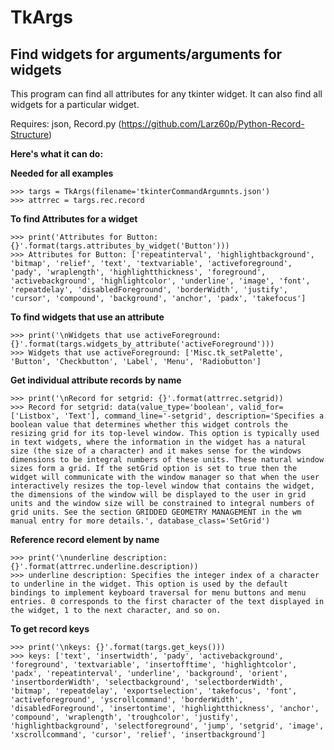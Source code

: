 # TkArgs
## Find widgets for arguments/arguments for widgets

This program can find all attributes for any tkinter widget.
It can also find all widgets for a particular widget.

Requires: json, Record.py (https://github.com/Larz60p/Python-Record-Structure)

**Here's what it can do:**

**Needed for all examples**
```
>>> targs = TkArgs(filename='tkinterCommandArgumnts.json')
>>> attrrec = targs.rec.record
```

**To find Attributes for a widget**
```
>>> print('Attributes for Button: {}'.format(targs.attributes_by_widget('Button')))
>>> Attributes for Button: ['repeatinterval', 'highlightbackground', 'bitmap', 'relief', 'text', 'textvariable', 'activeforeground', 'pady', 'wraplength', 'highlightthickness', 'foreground', 'activebackground', 'highlightcolor', 'underline', 'image', 'font', 'repeatdelay', 'disabledForeground', 'borderWidth', 'justify', 'cursor', 'compound', 'background', 'anchor', 'padx', 'takefocus']
```

**To find widgets that use an attribute**
```
>>> print('\nWidgets that use activeForeground: {}'.format(targs.widgets_by_attribute('activeForeground')))
>>> Widgets that use activeForeground: ['Misc.tk_setPalette', 'Button', 'Checkbutton', 'Label', 'Menu', 'Radiobutton']
```

**Get individual attribute records by name**
```
>>> print('\nRecord for setgrid: {}'.format(attrrec.setgrid))
>>> Record for setgrid: data(value_type='boolean', valid_for=['Listbox', 'Text'], command_line='-setgrid', description='Specifies a boolean value that determines whether this widget controls the resizing grid for its top-level window. This option is typically used in text widgets, where the information in the widget has a natural size (the size of a character) and it makes sense for the windows dimensions to be integral numbers of these units. These natural window sizes form a grid. If the setGrid option is set to true then the widget will communicate with the window manager so that when the user interactively resizes the top-level window that contains the widget, the dimensions of the window will be displayed to the user in grid units and the window size will be constrained to integral numbers of grid units. See the section GRIDDED GEOMETRY MANAGEMENT in the wm manual entry for more details.', database_class='SetGrid')
```

**Reference record element by name**
```
>>> print('\nunderline description: {}'.format(attrrec.underline.description))
>>> underline description: Specifies the integer index of a character to underline in the widget. This option is used by the default bindings to implement keyboard traversal for menu buttons and menu entries. 0 corresponds to the first character of the text displayed in the widget, 1 to the next character, and so on.
```

**To get record keys**
```
>>> print('\nkeys: {}'.format(targs.get_keys()))
>>> keys: ['text', 'insertwidth', 'pady', 'activebackground', 'foreground', 'textvariable', 'insertofftime', 'highlightcolor', 'padx', 'repeatinterval', 'underline', 'background', 'orient', 'insertborderWidth', 'selectbackground', 'selectborderWidth', 'bitmap', 'repeatdelay', 'exportselection', 'takefocus', 'font', 'activeforeground', 'yscrollcommand', 'borderWidth', 'disabledForeground', 'insertontime', 'highlightthickness', 'anchor', 'compound', 'wraplength', 'troughcolor', 'justify', 'highlightbackground', 'selectforeground', 'jump', 'setgrid', 'image', 'xscrollcommand', 'cursor', 'relief', 'insertbackground']
```

